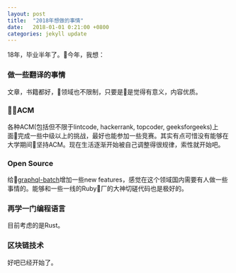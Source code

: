 ```yaml
---
layout: post
title:  "2018年想做的事情"
date:   2018-01-01 0:21:00 +0800
categories: jekyll update
---
```

18年，毕业半年了。今年，我想：
### 做一些翻译的事情
文章，书籍都好，领域也不限制，只要是是觉得有意义，内容优质。
### ACM
各种ACM(包括但不限于lintcode, hackerrank, topcoder, geeksforgeeks)上面完成一些中级以上的挑战，最好也能参加一些竞赛。其实有点可惜没有能够在大学期间坚持ACM。现在生活逐渐开始被自己调整得很规律，索性就开始吧。
### Open Source
给[graphql-batch](https://github.com/Shopify/graphql-batch)增加一些new features，感觉在这个领域国内需要有人做一些事情的。能够和一些一线的Ruby厂的大神切磋代码也是极好的。
### 再学一门编程语言
目前考虑的是Rust。
### 区块链技术
好吧已经开始了。
